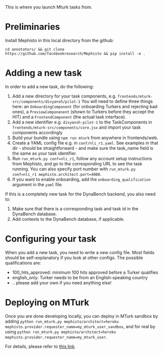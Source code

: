 This is where you launch Mturk tasks from.

# Preliminaries

Install Mephisto in this local directory from the github:

`cd annotators/ && git clone https://github.com/facebookresearch/Mephisto && pip install -e .`

# Adding a new task

In order to add a new task, do the following:

1. Add a new directory for your task components, e.g.
   `frontends/mturk-src/components/divyansh/pilot-1`
   You will need to define three things here: an `OnboardingComponent` (for onboarding Turkers and rejecting bad ones), a `PreviewComponenent` (shown to Turkers before they accept the HIT) and a `FrontendComponent` (the actual task interface).
2. Add a new identifier e.g. `divyansh-pilot-1` to the TaskComponents in
   `frontends/mturk-src/components/core.jsx` and import your task components accordingly
3. Build your bundle using `npm run mturk` from anywhere in frontends/web.
3. Create a YAML config file e.g. in `conf/nli_r1.yaml`. See examples in that dir - should be straightforward - and make sure the task_name field is the same as your task identifier.
4. Run `run_mturk.py conf=nli_r1`, follow any account setup instructions from Mephisto, and go to the corresponding URL to see the task running. You can also specify port number with `run_mturk.py conf=nli_r1 mephisto.architect.port=4000`.
5. If you want to enable onboarding, add the `onboarding_qualification` argument in the `yaml` file.

If this is a completely new task for the DynaBench backend, you also need to:

1. Make sure that there is a corresponding task and task id in the DynaBench database.
2. Add contexts to the DynaBench database, if applicable.

# Configuring your task

When you add a new task, you need to write a new config file. Most fields should be self-explanatory if you look at other configs. The possible qualifications are:
 * 100_hits_approved: minimum 100 hits approved before a Turker qualifies
 * english_only: Turker needs to be from an English-speaking country
 * .. please add your own if you need anything else!

# Deploying on MTurk

Once you are done developing locally, you can deploy in MTurk sandbox by adding `python run_mturk.py mephisto/architect=heroku mephisto.provider.requester_name=my_mturk_user_sandbox`, 
and for real by using `python run_mturk.py mephisto/architect=heroku mephisto.provider.requester_name=my_mturk_user`.  

For details, please refer to [this link](https://github.com/facebookresearch/mephisto/blob/master/docs/quickstart.md).
